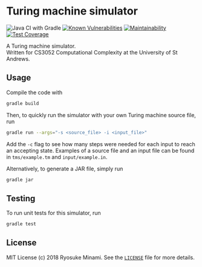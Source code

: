 # Turing machine simulator

![Java CI with Gradle](https://github.com/rminami/tm-simulator/workflows/Java%20CI%20with%20Gradle/badge.svg?branch=master)
[![Known Vulnerabilities](https://snyk.io/test/github/rminami/tm-simulator/badge.svg?targetFile=build.gradle)](https://snyk.io/test/github/rminami/tm-simulator?targetFile=build.gradle)
[![Maintainability](https://api.codeclimate.com/v1/badges/6aa69bb53a1b62193cee/maintainability)](https://codeclimate.com/github/rminami/tm-simulator/maintainability)
[![Test Coverage](https://api.codeclimate.com/v1/badges/6aa69bb53a1b62193cee/test_coverage)](https://codeclimate.com/github/rminami/tm-simulator/test_coverage)

A Turing machine simulator. \
Written for CS3052 Computational Complexity at the University of St Andrews.

## Usage

Compile the code with 

```sh
gradle build
```

Then, to quickly run the simulator with your own Turing machine source file, run

```sh
gradle run --args="-s <source_file> -i <input_file>"
```

Add the `-c` flag to see how many steps were needed for each input to reach an accepting state. Examples of a source file and an input file can be found in `tms/example.tm` and `input/example.in`.

Alternatively, to generate a JAR file, simply run

```sh 
gradle jar
```

## Testing

To run unit tests for this simulator, run

```bash
gradle test
```

## License

MIT License (c) 2018 Ryosuke Minami. See the [`LICENSE`](./LICENSE) file for more details.
